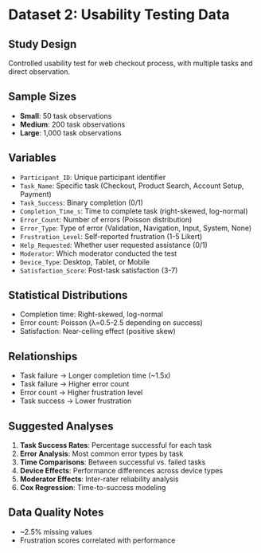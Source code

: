 # Dataset 2: Usability Testing Data

## Study Design
Controlled usability test for web checkout process, with multiple tasks and direct observation.

## Sample Sizes
- **Small**: 50 task observations
- **Medium**: 200 task observations
- **Large**: 1,000 task observations

## Variables
- `Participant_ID`: Unique participant identifier
- `Task_Name`: Specific task (Checkout, Product Search, Account Setup, Payment)
- `Task_Success`: Binary completion (0/1)
- `Completion_Time_s`: Time to complete task (right-skewed, log-normal)
- `Error_Count`: Number of errors (Poisson distribution)
- `Error_Type`: Type of error (Validation, Navigation, Input, System, None)
- `Frustration_Level`: Self-reported frustration (1-5 Likert)
- `Help_Requested`: Whether user requested assistance (0/1)
- `Moderator`: Which moderator conducted the test
- `Device_Type`: Desktop, Tablet, or Mobile
- `Satisfaction_Score`: Post-task satisfaction (3-7)

## Statistical Distributions
- Completion time: Right-skewed, log-normal
- Error count: Poisson (λ=0.5-2.5 depending on success)
- Satisfaction: Near-ceiling effect (positive skew)

## Relationships
- Task failure → Longer completion time (~1.5x)
- Task failure → Higher error count
- Error count → Higher frustration level
- Task success → Lower frustration

## Suggested Analyses
1. **Task Success Rates**: Percentage successful for each task
2. **Error Analysis**: Most common error types by task
3. **Time Comparisons**: Between successful vs. failed tasks
4. **Device Effects**: Performance differences across device types
5. **Moderator Effects**: Inter-rater reliability analysis
6. **Cox Regression**: Time-to-success modeling

## Data Quality Notes
- ~2.5% missing values
- Frustration scores correlated with performance

